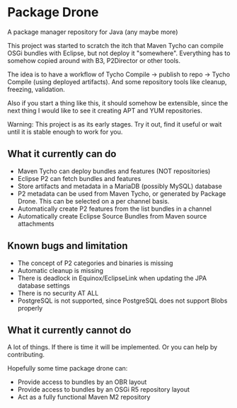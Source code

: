 Package Drone
=======

A package manager repository for Java (any maybe more)

This project was started to scratch the itch that Maven Tycho can compile OSGi bundles with Eclipse, but not deploy it "somewhere". Everything has to somehow copied around with B3, P2Director or other tools.

The idea is to have a workflow of Tycho Compile -> publish to repo -> Tycho Compile (using deployed artifacts). And some repository tools like cleanup, freezing, validation.

Also if you start a thing like this, it should somehow be extensible, since the next thing I would like to see it creating APT and YUM repositories.

Warning: This project is as its early stages. Try it out, find it useful or wait until it is stable enough to work for you.

What it currently can do
----------------

* Maven Tycho can deploy bundles and features (NOT repositories)
* Eclipse P2 can fetch bundles and features
* Store artifacts and metadata in a MariaDB (possibly MySQL) database
* P2 metadata can be used from Maven Tycho, or generated by Package Drone. This can be selected on a per channel basis.
* Automatically create P2 features from the list bundles in a channel
* Automatically create Eclipse Source Bundles from Maven source attachments

Known bugs and limitation
----------------

* The concept of P2 categories and binaries is missing
* Automatic cleanup is missing
* There is deadlock in Equinox/EclipseLink when updating the JPA database settings
* There is no security AT ALL
* PostgreSQL is not supported, since PostgreSQL does not support Blobs properly

What it currently cannot do
----------------

A lot of things. If there is time it will be implemented. Or you can help by contributing.

Hopefully some time package drone can:

* Provide access to bundles by an OBR layout
* Provide access to bundles by an OSGi R5 repository layout
* Act as a fully functional Maven M2 repository
